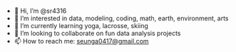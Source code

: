 - 👋 Hi, I’m @sr4316
- 👀 I’m interested in data, modeling, coding, math, earth, environment, arts
- 🌱 I’m currently learning yoga, lacrosse, skiing
- 💞️ I’m looking to collaborate on fun data analysis projects
- 📫 How to reach me: seunga0417@gmail.com

<!---
sr4316/sr4316 is a ✨ special ✨ repository because its `README.md` (this file) appears on your GitHub profile.
You can click the Preview link to take a look at your changes.
--->
